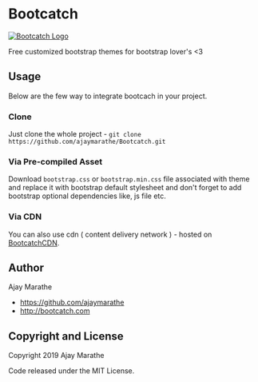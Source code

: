 # Bootcatch


[![Bootcatch Logo](http://www.bootcatch.com/bootcatch-themes.png)](http://www.bootcatch.com)


Free customized bootstrap themes for bootstrap lover's <3

## Usage

Below are the few way to integrate bootcach in your project.

### Clone

Just clone the whole project - `git clone https://github.com/ajaymarathe/Bootcatch.git`

### Via Pre-compiled Asset

Download `bootstrap.css` or `bootstrap.min.css` file associated with theme and replace it
with bootstrap default stylesheet and don't forget to add bootstrap optional dependencies like, js file etc.

### Via CDN

You can also use cdn ( content delivery network ) - hosted on  [BootcatchCDN](https://www.bootstrapcdn.com/bootcatch/).

## Author

Ajay Marathe

+ https://github.com/ajaymarathe
+ http://bootcatch.com


## Copyright and License

Copyright 2019 Ajay Marathe

Code released under the MIT License.

